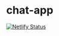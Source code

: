 # chat-app
[![Netlify Status](https://api.netlify.com/api/v1/badges/cbee5b5a-a7fd-42de-8292-1b5bd3a078ab/deploy-status)](https://app.netlify.com/sites/crainechat/deploys)
